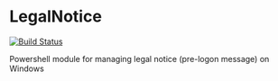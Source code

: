 # LegalNotice

[![Build Status](https://flaten.visualstudio.com/PSLegalNotice/_apis/build/status/PSLegalNotice-CI)](https://flaten.visualstudio.com/PSLegalNotice/_build/latest?definitionId=3)

Powershell module for managing legal notice (pre-logon message) on Windows
